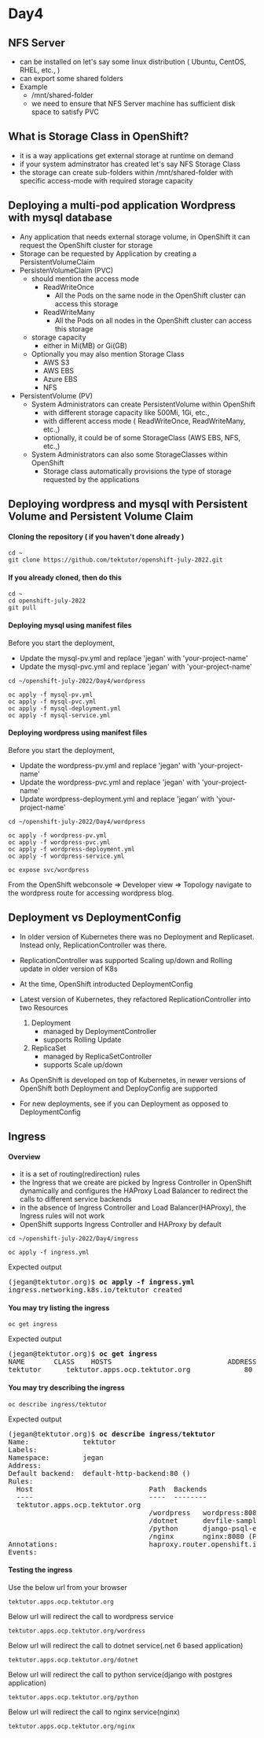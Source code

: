 # Day4

## NFS Server
- can be installed on let's say some linux distribution ( Ubuntu, CentOS, RHEL, etc., )
- can export some shared folders
- Example
   - /mnt/shared-folder
   - we need to ensure that NFS Server machine has sufficient disk space to satisfy PVC

## What is Storage Class in OpenShift?
   - it is a way applications get external storage at runtime on demand
   - if your system adminstrator has created let's say NFS Storage Class
   - the storage can create sub-folders within /mnt/shared-folder with specific access-mode with required storage capacity

## Deploying a multi-pod application Wordpress with mysql database

- Any application that needs external storage volume, in OpenShift it can request the OpenShift cluster for storage
- Storage can be requested by Application by creating a PersistentVolumeClaim
- PersistenVolumeClaim (PVC)
  - should mention the access mode
    - ReadWriteOnce
         - All the Pods on the same node in the OpenShift cluster can access this storage
    - ReadWriteMany
         - All the Pods on all nodes in the OpenShift cluster can access this storage
  - storage capacity
      - either in Mi(MB) or Gi(GB)
  - Optionally you may also mention Storage Class
    - AWS S3
    - AWS EBS
    - Azure EBS
    - NFS
- PersistentVolume (PV)
  - System Administrators can create PersistentVolume within OpenShift
    - with different storage capacity like 500Mi, 1Gi, etc.,
    - with different access mode ( ReadWriteOnce, ReadWriteMany, etc.,)
    - optionally, it could be of some StorageClass (AWS EBS, NFS, etc.,)
  - System Administrators can also some StorageClasses within OpenShift
    - Storage class automatically provisions the type of storage requested by the applications
  
 ## Deploying wordpress and mysql with Persistent Volume and Persistent Volume Claim
 
 #### Cloning the repository ( if you haven't done already )
 ```
 cd ~
 git clone https://github.com/tektutor/openshift-july-2022.git
 ```
 
 #### If you already cloned, then do this
 ```
 cd ~
 cd openshift-july-2022
 git pull
 ```
 
#### Deploying mysql using manifest files

Before you start the deployment, 
 - Update the mysql-pv.yml and replace 'jegan' with 'your-project-name'
 - Update the mysql-pvc.yml and replace 'jegan' with 'your-project-name'

```
cd ~/openshift-july-2022/Day4/wordpress
 
oc apply -f mysql-pv.yml
oc apply -f mysql-pvc.yml
oc apply -f mysql-deployment.yml
oc apply -f mysql-service.yml
```
 
#### Deploying wordpress using manifest files
 
Before you start the deployment, 
 - Update the wordpress-pv.yml and replace 'jegan' with 'your-project-name'
 - Update the wordpress-pvc.yml and replace 'jegan' with 'your-project-name'
 - Update wordpress-deployment.yml and replace 'jegan' with 'your-project-name'

```
cd ~/openshift-july-2022/Day4/wordpress
 
oc apply -f wordpress-pv.yml
oc apply -f wordpress-pvc.yml
oc apply -f wordpress-deployment.yml
oc apply -f wordpress-service.yml
 
oc expose svc/wordpress
```

From the OpenShift webconsole => Developer view => Topology navigate to the wordpress route for accessing wordpress blog.

## Deployment vs DeploymentConfig
- In older version of Kubernetes there was no Deployment and Replicaset.  Instead only, ReplicationController was there.
- ReplicationController was supported Scaling up/down and Rolling update in older version of K8s
- At the time, OpenShift introducted DeploymentConfig

- Latest version of Kubernetes, they refactored ReplicationController into two Resources
  1. Deployment
     - managed by DeploymentController
     - supports Rolling Update
  2. ReplicaSet
     - managed by ReplicaSetController
     - supports Scale up/down

- As OpenShift is developed on top of Kubernetes, in newer versions of OpenShift both Deployment and DeployConfig are supported
- For new deployments, see if you can Deployment as opposed to DeploymentConfig

## Ingress

#### Overview
- it is a set of routing(redirection) rules
- the Ingress that we create are picked by Ingress Controller in OpenShift dynamically and configures the HAProxy
  Load Balancer to redirect the calls to different service backends
- in the absence of Ingress Controller and Load Balancer(HAProxy), the Ingress rules will not work
- OpenShift supports Ingress Controller and HAProxy by default

```
cd ~/openshift-july-2022/Day4/ingress

oc apply -f ingress.yml
```
Expected output
<pre>
(jegan@tektutor.org)$ <b>oc apply -f ingress.yml</b>
ingress.networking.k8s.io/tektutor created
</pre>


#### You may try listing the ingress
```
oc get ingress
```

Expected output
<pre>
(jegan@tektutor.org)$ <b>oc get ingress</b>
NAME       CLASS    HOSTS                            ADDRESS   PORTS   AGE
tektutor   <none>   tektutor.apps.ocp.tektutor.org             80      32s
</pre>


#### You may try describing the ingress
```
oc describe ingress/tektutor
```
Expected output
<pre>
(jegan@tektutor.org)$ <b>oc describe ingress/tektutor</b>
Name:             tektutor
Labels:           <none>
Namespace:        jegan
Address:          
Default backend:  default-http-backend:80 (<error: endpoints "default-http-backend" not found>)
Rules:
  Host                            Path  Backends
  ----                            ----  --------
  tektutor.apps.ocp.tektutor.org  
                                  /wordpress   wordpress:8080 (Pod endpoints)
                                  /dotnet      devfile-sample-dotnet-60-basic-git:8081 (Pod endpoints)
                                  /python      django-psql-example:8080 (Pod endpoints)
                                  /nginx       nginx:8080 (Pod endpoints)
Annotations:                      haproxy.router.openshift.io/rewrite-target: /
Events:                           <none>
</pre>


#### Testing the ingress

Use the below url from your browser
```
tektutor.apps.ocp.tektutor.org
```

Below url will redirect the call to wordpress service
```
tektutor.apps.ocp.tektutor.org/wordress
```

Below url will redirect the call to dotnet service(.net 6 based application)
```
tektutor.apps.ocp.tektutor.org/dotnet
```

Below url will redirect the call to python service(django with postgres application)
```
tektutor.apps.ocp.tektutor.org/python
```

Below url will redirect the call to nginx service(nginx)
```
tektutor.apps.ocp.tektutor.org/nginx
```
